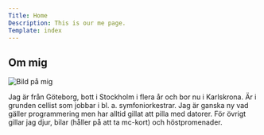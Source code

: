 ```yaml
---
Title: Home
Description: This is our me page.
Template: index
---
```


Om mig
--------------------------

<p class="img-parent"><img src="../portfolio/assets/img/sparvagn.jpg" alt="Bild på mig"></p>

Jag är från Göteborg, bott i Stockholm i flera år och bor nu i Karlskrona. Är i grunden cellist som jobbar i  bl. a. symfoniorkestrar. Jag är ganska ny vad gäller programmering men har alltid gillat att pilla med datorer. För övrigt gillar jag djur, bilar (håller på att ta mc-kort) och höstpromenader.
